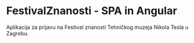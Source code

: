 # FestivalZnanosti - SPA in Angular
Aplikacija za prijavu na Festival znanosti Tehničkog muzeja Nikola Tesla u Zagrebu.
